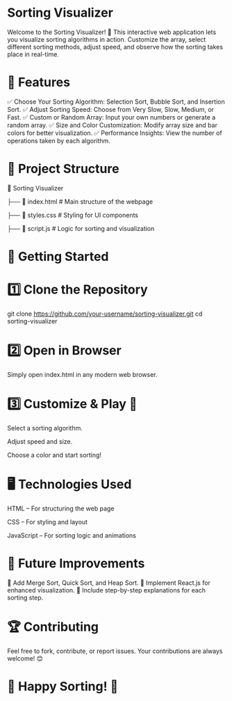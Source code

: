 # Sorting Visualizer

Welcome to the Sorting Visualizer! 🚀 This interactive web application lets you visualize sorting algorithms in action. Customize the array, select different sorting methods, adjust speed, and observe how the sorting takes place in real-time.

# 🎯 Features

✅ Choose Your Sorting Algorithm: Selection Sort, Bubble Sort, and Insertion Sort.
✅ Adjust Sorting Speed: Choose from Very Slow, Slow, Medium, or Fast.
✅ Custom or Random Array: Input your own numbers or generate a random array.
✅ Size and Color Customization: Modify array size and bar colors for better visualization.
✅ Performance Insights: View the number of operations taken by each algorithm.

# 📂 Project Structure

📁 Sorting Visualizer

├── 📄 index.html   # Main structure of the webpage

├── 🎨 styles.css   # Styling for UI components

├── 📜 script.js    # Logic for sorting and visualization

# 🚀 Getting Started

# 1️⃣ Clone the Repository

git clone https://github.com/your-username/sorting-visualizer.git
cd sorting-visualizer

# 2️⃣ Open in Browser

Simply open index.html in any modern web browser.

# 3️⃣ Customize & Play 🎨

Select a sorting algorithm.

Adjust speed and size.

Choose a color and start sorting!

# 🖥️ Technologies Used

HTML – For structuring the web page

CSS – For styling and layout

JavaScript – For sorting logic and animations

# 📌 Future Improvements

🔹 Add Merge Sort, Quick Sort, and Heap Sort.
🔹 Implement React.js for enhanced visualization.
🔹 Include step-by-step explanations for each sorting step.

# 🏆 Contributing

Feel free to fork, contribute, or report issues. Your contributions are always welcome! 😊

# 🚀 Happy Sorting! 🎉
